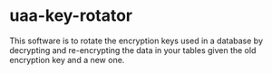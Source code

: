 # uaa-key-rotator

This software is to rotate the encryption keys used in a database by 
decrypting and re-encrypting the data in your tables given the old
encryption key and a new one.
